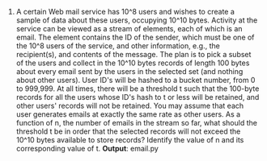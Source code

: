 1) A certain Web mail service has 10^8 users and wishes to create a sample of data about these users, occupying 10^10 bytes. Activity at the service can be viewed as a stream of elements, each of which is an email. The element contains the ID of the sender, which must be one of the 10^8 users of the service, and other information, e.g., the recipient(s), and contents of the message. The plan is to pick a subset of the users and collect in the 10^10 bytes records of length 100 bytes about every email sent by the users in the selected set (and nothing about other users).
User ID's will be hashed to a bucket number, from 0 to 999,999. At all times, there will be a threshold t such that the 100-byte records for all the users whose ID's hash to t or less will be retained, and other users' records will not be retained. You may assume that each user generates emails at exactly the same rate as other users. As a function of n, the number of emails in the stream so far, what should the threshold t be in order that the selected records will not exceed the 10^10 bytes available to store records? Identify the value of n and its corresponding value of t. **Output**: email.py
